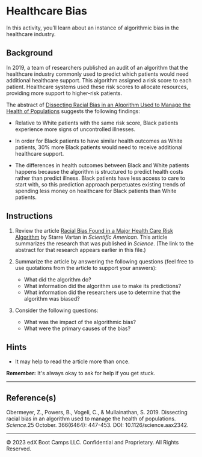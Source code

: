 # Healthcare Bias

In this activity, you’ll learn about an instance of algorithmic bias in the healthcare industry.

## Background

In 2019, a team of researchers published an audit of an algorithm that the healthcare industry commonly used to predict which patients would need additional healthcare support. This algorithm assigned a risk score to each patient. Healthcare systems used these risk scores to allocate resources, providing more support to higher-risk patients.

The abstract of [Dissecting Racial Bias in an Algorithm Used to Manage the Health of Populations](https://www.science.org/doi/full/10.1126/science.aax2342) suggests the following findings:

* Relative to White patients with the same risk score, Black patients experience more signs of uncontrolled illnesses.

* In order for Black patients to have similar health outcomes as White patients, 30% more Black patients would need to receive additional healthcare support.

* The differences in health outcomes between Black and White patients happens because the algorithm is structured to predict health costs rather than predict illness. Black patients have less access to care to start with, so this prediction approach perpetuates existing trends of spending less money on healthcare for Black patients than White patients.

## Instructions

1. Review the article [Racial Bias Found in a Major Health Care Risk Algorithm](https://www.scientificamerican.com/article/racial-bias-found-in-a-major-health-care-risk-algorithm/) by Starre Vartan in *Scientific American*. This article summarizes the research that was published in *Science*. (The link to the abstract for that research appears earlier in this file.)

2. Summarize the article by answering the following questions (feel free to use quotations from the article to support your answers):

    * What did the algorithm do?
    * What information did the algorithm use to make its predictions?
    * What information did the researchers use to determine that the algorithm was biased?

3. Consider the following questions:

    * What was the impact of the algorithmic bias?
    * What were the primary causes of the bias?

## Hints

* It may help to read the article more than once.

**Remember:** It's always okay to ask for help if you get stuck.

---

## Reference(s)

Obermeyer, Z., Powers, B., Vogeli, C., & Mullainathan, S. 2019. Dissecting racial bias in an algorithm used to manage the health of populations. *Science*.25 October. 366(6464): 447-453. DOI: 10.1126/science.aax2342.

---
© 2023 edX Boot Camps LLC. Confidential and Proprietary. All Rights Reserved.

